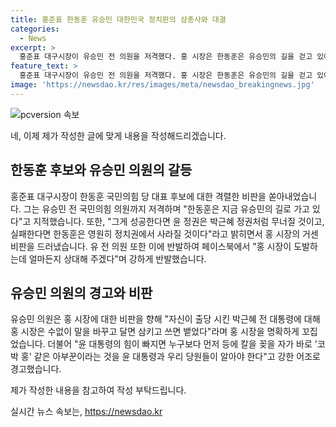 ```yaml
---
title: 홍준표 한동훈 유승민 대한민국 정치판의 삼총사와 대결
categories:
  - News
excerpt: >
  홍준표 대구시장이 유승민 전 의원을 저격했다. 홍 시장은 한동훈은 유승민의 길을 걷고 있어며 윤 대통령의 정권이 박근혜 정권처럼 무너질 것이라고 비판했다. 이에 유 전 의원은 홍 시장이 도발하는데 얼마든지 상대해 주겠다며 홍 시장을 비난했다. 또한 홍 시장이 윤 대통령에게 허리 숙여 인사하는 사진을 공개하며 꼬집었다. 함께 당을 위해 헌신하는 윤 대통령과 당원들이 코박 홍 같은 아부꾼을 알아야 한다고 강조했다.
feature_text: >
  홍준표 대구시장이 유승민 전 의원을 저격했다. 홍 시장은 한동훈은 유승민의 길을 걷고 있어며 윤 대통령의 정권이 박근혜 정권처럼 무너질 것이라고 비판했다. 이에 유 전 의원은 홍 시장이 도발하는데 얼마든지 상대해 주겠다며 홍 시장을 비난했다. 또한 홍 시장이 윤 대통령에게 허리 숙여 인사하는 사진을 공개하며 꼬집었다. 함께 당을 위해 헌신하는 윤 대통령과 당원들이 코박 홍 같은 아부꾼을 알아야 한다고 강조했다.
image: 'https://newsdao.kr/res/images/meta/newsdao_breakingnews.jpg'
---
```


<p><img src="https://newsdao.kr/res/images/meta/newsdao_breakingnews.jpg" alt="pcversion 속보" /></p>

<p>네, 이제 제가 작성한 글에 맞게 내용을 작성해드리겠습니다. </p>

<h2 data-ke-size="size26">한동훈 후보와 유승민 의원의 갈등</h2>

<p>홍준표 대구시장이 한동훈 국민의힘 당 대표 후보에 대한 격렬한 비판을 쏟아내었습니다. 그는 유승민 전 국민의힘 의원까지 저격하며 "한동훈은 지금 유승민의 길로 가고 있다"고 지적했습니다. 또한, "그게 성공한다면 윤 정권은 박근혜 정권처럼 무너질 것이고, 실패한다면 한동훈은 영원히 정치권에서 사라질 것이다"라고 밝히면서 홍 시장의 거센 비판을 드러냈습니다. 유 전 의원 또한 이에 반발하여 페이스북에서 "홍 시장이 도발하는데 얼마든지 상대해 주겠다"며 강하게 반발했습니다.</p>

<h2 data-ke-size="size26">유승민 의원의 경고와 비판</h2>

<p>유승민 의원은 홍 시장에 대한 비판을 향해 "자신이 출당 시킨 박근혜 전 대통령에 대해 홍 시장은 수없이 말을 바꾸고 달면 삼키고 쓰면 뱉었다"라며 홍 시장을 명확하게 꼬집었습니다. 더불어 "윤 대통령의 힘이 빠지면 누구보다 먼저 등에 칼을 꽂을 자가 바로 '코박 홍' 같은 아부꾼이라는 것을 윤 대통령과 우리 당원들이 알아야 한다"고 강한 어조로 경고했습니다.</p>

<p>제가 작성한 내용을 참고하여 작성 부탁드립니다.</p>
실시간 뉴스 속보는, <a href="https://newsdao.kr" rel="dofollow">https://newsdao.kr</a>


